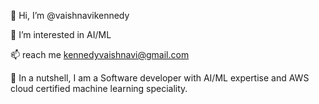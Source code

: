 👋 Hi, I’m @vaishnavikennedy

👀 I’m interested in AI/ML

📫 reach me kennedyvaishnavi@gmail.com

🌱 In a nutshell, I am a Software developer with AI/ML expertise and AWS cloud certified machine learning speciality.
